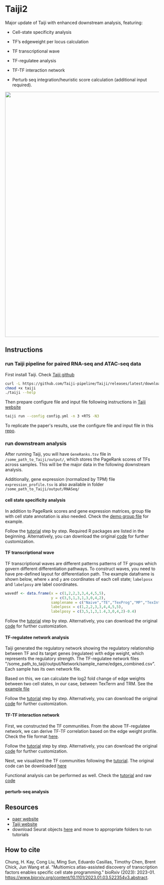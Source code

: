 # Taiji2

Major update of Taiji with enhanced downstream analysis, featuring: 

-   Cell-state specificity analysis

-   TF’s edgeweight per locus calculation

-   TF transcriptional wave

-   TF-regulatee analysis

-   TF-TF interaction network

-   Perturb seq integration/heuristic score calculation (additional input required).


<img src="https://github.com/cong-003/Taiji2/blob/main/figures/summary_fig.png" width="800"/>

## Instructions

### run Taiji pipeline for paired RNA-seq and ATAC-seq data

First install Taiji. Check [Taiji github](https://taiji-pipeline.github.io/)

``` bash
curl -L https://github.com/Taiji-pipeline/Taiji/releases/latest/download/taiji-CentOS-x86_64 -o taiji
chmod +x taiji
./taiji --help
```

Then prepare configure file and input file following instructions in [Taiji website](https://taiji-pipeline.github.io/)

``` bash
taiji run --config config.yml -n 3 +RTS -N3
```

To replicate the paper's results, use the configure file and input file in this [repo](https://github.com/Wang-lab-UCSD/Taiji2/tree/main/inputs/).

### run downstream analysis

After running Taiji, you will have `GeneRanks.tsv` file in `/some_path_to_Taiji/output/`, which stores the PageRank scores of TFs across samples. This will be the major data in the following downstream analysis.

Additionally, gene expression (normalized by TPM) file `expression_profile.tsv` is also available in folder `/some_path_to_Taiji/output/RNASeq/`

#### cell state specificity analysis

In addition to PageRank scores and gene expression matrices, group file with cell state annotation is also needed. Check the [demo group file](https://github.com/Wang-lab-UCSD/Taiji2/blob/main/figures/Fig1/group_file.txt) for example.

Follow the [tutorial](https://rpubs.com/cong003/1201450) step by step. Required R packages are listed in the beginning. Alternatively, you can download the original [code](https://github.com/Wang-lab-UCSD/Taiji2/blob/main/figures/Fig1/Fig1_TF_activity_visual.Rmd) for further customization.

#### TF transcriptional wave

TF transcriptional waves are different patterns patterns of TF groups which govern different differentiation pathways. To construct waves, you need to have pre-defined layout for differentiation path. The example dataframe is shown below, where `x` and `y` are coordinates of each cell state; `labelposx` and `labelposy` are label coordinates.

``` r
wavedf <- data.frame(x = c(1,2,2,3,3,4,4,5,5), 
                     y = c(3,5,1,3,1,3,0,4,2),
                     samplename = c("Naive","TE","TexProg","MP","TexInt","TRM","TexTerm","TEM","TCM"),
                     labelposx = c(1,2,2,3,3,4,4,5,5),
                     labelposy = c(3,5,1,3,1.4,3,0,4,2)-0.4)
```

Follow the [tutorial](https://rpubs.com/cong003/1201435) step by step. Alternatively, you can download the original [code](https://github.com/Wang-lab-UCSD/Taiji2/blob/main/figures/Fig1/Fig1_TF_wave.Rmd) for further customization.

#### TF-regulatee network analysis

Taiji generated the regulatory network showing the regulatory relationship between TF and its target genes (regulatee) with edge weight, which represents the regulatory strength. The TF-regulatee network files "/some_path_to_taiji/output/Network/sample_name/edges_combined.csv". Each sample has its own network file.

Based on this, we can calculate the log2 fold change of edge weights between two cell states, in our case, between TexTerm and TRM. See the [example file](https://github.com/Wang-lab-UCSD/Taiji2/blob/main/figures/Fig6/log2FC_btw_TEX_and_TRM_mean_edge_weight_subset_TFs_v2_top500_genes.csv)

Follow the [tutorial](https://rpubs.com/cong003/1201748) step by step. Alternatively, you can download the original [code](https://github.com/Wang-lab-UCSD/Taiji2/blob/main/figures/Fig6/differential_edge_weight_heatmap.Rmd) for further customization.

#### TF-TF interaction network

First, we constructed the TF communities. From the above TF-regulatee network, we can derive TF-TF correlation based on the edge weight profile. Check the file format [here](https://github.com/Wang-lab-UCSD/Taiji2/blob/main/figures/Fig6/TF_corr_TRM_subset_TFs_v2.csv).

Follow the [tutorial](https://rpubs.com/cong003/1216208) step by step. Alternatively, you can download the original [code](https://github.com/Wang-lab-UCSD/Taiji2/blob/main/figures/Fig6/community_construction.Rmd) for further customization.

Next, we visualized the TF communities following the [tutorial](https://rpubs.com/cong003/1201736). The original code can be downloaded [here](https://github.com/Wang-lab-UCSD/Taiji2/blob/main/figures/Fig6/TF_TF_network_visual.Rmd)

Functional analysis can be performed as well. Check the [tutorial](https://rpubs.com/cong003/1216075) and raw [code](https://github.com/Wang-lab-UCSD/Taiji2/blob/main/figures/Fig6/community_analysis.Rmd)


#### perturb-seq analysis
    
## Resources

-   [paer website]()
-   [Taiji website](https://taiji-pipeline.github.io/)
-   download Seurat objects [here](https://ucsdcloud-my.sharepoint.com/:f:/g/personal/ajambor_ucsd_edu/Eh-PQxt5WxJHjo5whw01KqYB1vOc-BFTlutg2Var8xzfeQ?e=TbBrpE) and move to appropriate folders to run tutorials

## How to cite

Chung, H. Kay, Cong Liu, Ming Sun, Eduardo Casillas, Timothy Chen, Brent Chick, Jun Wang et al. "Multiomics atlas-assisted discovery of transcription factors enables specific cell state programming." bioRxiv (2023): 2023-01. <https://www.biorxiv.org/content/10.1101/2023.01.03.522354v3.abstract>.
